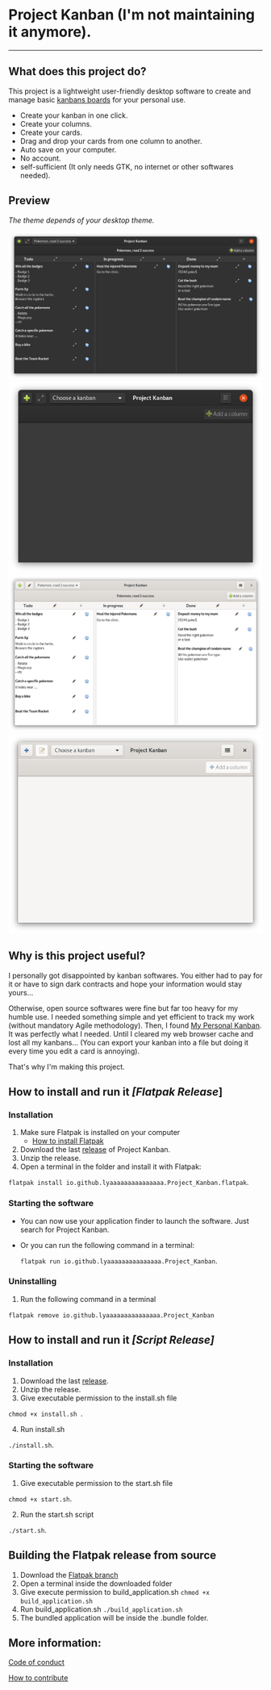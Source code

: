 # Project Kanban (I'm not maintaining it anymore).
---

## What does this project do?

This project is a lightweight user-friendly desktop software to create and manage basic [kanbans boards](#https://en.wikipedia.org/wiki/Kanban) for your personal use.

- Create your kanban in one click.
- Create your columns.
- Create your cards.
- Drag and drop your cards from one column to another.
- Auto save on your computer.
- No account.
- self-sufficient (It only needs GTK, no internet or other softwares needed).

## Preview
*The theme depends of your desktop theme.*

![](images/preview_1.png)
![](images/preview_2.png)
![](images/preview_3.png)
![](images/preview_4.png)



## Why is this project useful?

I personally got disappointed by kanban softwares. You either had to pay for it or have to sign dark contracts and hope your information would stay yours...

Otherwise, open source softwares were fine but far too heavy for my humble use. I needed something simple and yet efficient to track my work (without mandatory Agile methodology). Then, I found [My Personal Kanban](#https://github.com/greggigon/my-personal-kanban). It was perfectly what I needed. Until I cleared my web browser cache and lost all my kanbans... (You can export your kanban into a file but doing it every time you edit a card is annoying).

That's why I'm making this project.

## How to install and run it *[Flatpak Release*]

### Installation

1. Make sure Flatpak is installed on your computer
    - [How to install Flatpak](https://flatpak.org/setup/)
2. Download the last [release](https://github.com/Lyaaaaaaaaaaaaaaa/Project_Kanban/releases) of Project Kanban.
3. Unzip the release.
4. Open a terminal in the folder and install it with Flatpak:

  `flatpak install io.github.lyaaaaaaaaaaaaaaa.Project_Kanban.flatpak`.
  
### Starting the software

- You can now use your application finder to launch the software. Just search for
Project Kanban.
- Or you can run the following command in a terminal:

  `flatpak run io.github.lyaaaaaaaaaaaaaaa.Project_Kanban`.

### Uninstalling

1. Run the following command in a terminal

  `flatpak remove io.github.lyaaaaaaaaaaaaaaa.Project_Kanban`

## How to install and run it *[Script Release]*

### Installation

1. Download the last [release](https://github.com/Lyaaaaaaaaaaaaaaa/Project_Kanban/releases).
2. Unzip the release. 
3. Give executable permission to the install.sh file
 
  `chmod +x install.sh `.

4. Run install.sh

  `./install.sh`.

### Starting the software

1. Give executable permission to the start.sh file

  `chmod +x start.sh`.

2. Run the start.sh script

  `./start.sh`.

## Building the Flatpak release from source

1. Download the [Flatpak branch](https://github.com/Lyaaaaaaaaaaaaaaa/Project_Kanban/tree/Flatpak)
2. Open a terminal inside the downloaded folder
3. Give execute permission to build_application.sh `chmod +x build_application.sh`
4. Run build_application.sh `./build_application.sh`
5. The bundled application will be inside the .bundle folder.

## More information:


[Code of conduct](https://github.com/Lyaaaaaaaaaaaaaaa/Project_Kanban/blob/master/CODE_OF_CONDUCT.md)

[How to contribute](https://github.com/Lyaaaaaaaaaaaaaaa/Project_Kanban/blob/master/CONTRIBUTING.md)

